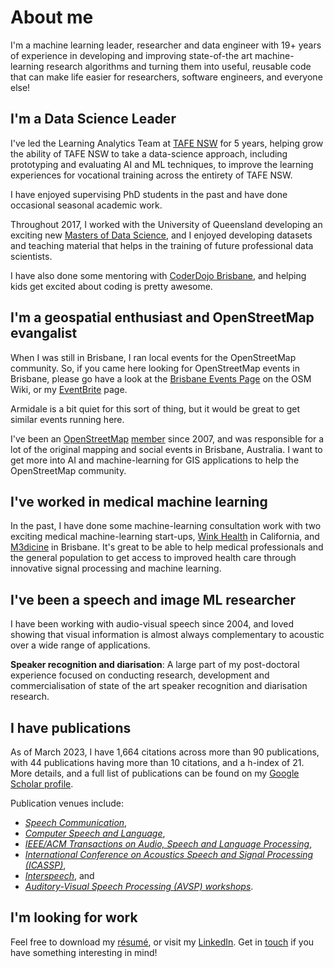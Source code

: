 # About me

I'm a machine learning leader, researcher and data engineer with 19+ years
of experience in developing and improving state-of-the art
machine-learning research algorithms and turning them into useful,
reusable code that can make life easier for researchers, software
engineers, and everyone else!

## I'm a Data Science Leader

I've led the Learning Analytics Team at [TAFE NSW] for 5 years, helping grow
the ability of TAFE NSW to take a data-science approach, including prototyping
and evaluating AI and ML techniques, to improve the learning experiences for
vocational training across the entirety of TAFE NSW.

[TAFE NSW]:https://www.tafensw.edu.au/

I have enjoyed supervising PhD students in the past and have done occasional
seasonal academic work.

Throughout 2017, I worked with the University of Queensland developing
an exciting new [Masters of Data Science][MDataSc], and I enjoyed
developing datasets and teaching material that helps in the training
of future professional data scientists.

I have also done some mentoring with [CoderDojo Brisbane][coderdojo],
and helping kids get excited about coding is pretty awesome.

[MDataSc]: https://www.uq.edu.au/study/program.html?acad_prog=5660
[coderdojo]: https://coderdojobrisbane.com.au/

## I'm a geospatial enthusiast and OpenStreetMap evangalist

When I was still in Brisbane, I ran local events for the OpenStreetMap
community.  So, if you came here looking for OpenStreetMap events in
Brisbane, please go have a look at the
[Brisbane Events Page][bneevents] on the OSM Wiki, or my
[EventBrite][ev] page.

Armidale is a bit quiet for this sort of thing, but it would be great
to get similar events running here.

[bneevents]:https://wiki.openstreetmap.org/wiki/Brisbane/Events
[ev]:https://www.eventbrite.com/o/david-dean-15095586564

I've been an [OpenStreetMap][osm] [member][osmprofile] since 2007, and was
responsible for a lot of the original mapping and social events in
Brisbane, Australia. I want to get more into AI and machine-learning
for GIS applications to help the OpenStreetMap community.

[osm]: http://openstreetmap.org
[osmprofile]: https://www.openstreetmap.org/user/David%20Dean

## I've worked in medical machine learning

In the past, I have done some machine-learning consultation work with two
exciting medical machine-learning start-ups, [Wink Health][wink] in
California, and [M3dicine][stethee] in Brisbane.  It's great to be
able to help medical professionals and the general population to get
access to improved health care through innovative signal processing
and machine learning.

[wink]: http://winkhealth.com
[stethee]: https://au.linkedin.com/company/stethee

## I've been a speech and image ML researcher

I have been working with audio-visual speech since 2004,
and loved showing that visual information is almost always
complementary to acoustic over a wide range of applications.

**Speaker recognition and diarisation**: A large part of my 
post-doctoral experience focused on conducting research, development
and commercialisation of state of the art speaker recognition and diarisation research.

## I have publications

As of March 2023, I have 1,664 citations across more than 90 publications,
with 44 publications having more than 10 citations, and a h-index
of 21. More details, and a full list of publications can be found on
my [Google Scholar profile][scholar].

[scholar]: https://scholar.google.com.au/citations?user=RG75LQYAAAAJ

Publication venues include:

* *[Speech Communication](https://www.journals.elsevier.com/speech-communication)*,
* *[Computer Speech and Language](https://www.journals.elsevier.com/computer-speech-and-language)*,
* *[IEEE/ACM Transactions on Audio, Speech and Language Processing](http://ieeexplore.ieee.org/xpl/RecentIssue.jsp?punumber=6570655)*,
* *[International Conference on Acoustics Speech and Signal Processing (ICASSP)](https://en.wikipedia.org/wiki/International_Conference_on_Acoustics,_Speech,_and_Signal_Processing)*,
* *[Interspeech](http://www.isca-speech.org/iscaweb/index.php/conferences/interspeech)*, and
* *[Auditory-Visual Speech Processing (AVSP) workshops](http://speech.kfs.oeaw.ac.at/faavsp2015/)*. 

## I'm looking for work

Feel free to download my [résumé][resume], or
visit my [LinkedIn][linkedin]. Get in [touch][email] if you have
something interesting in mind!

[resume]: /assets/David%20Dean%20Resume%202018.pdf
[linkedin]: http://linkedin.com/in/davidbdean
[email]: mailto:ddean@ieee.org
